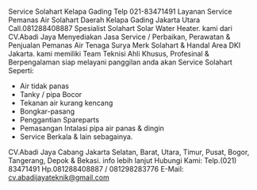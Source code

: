 Service Solahart Kelapa Gading Telp 021-83471491 Layanan Service Pemanas Air Solahart Daerah Kelapa Gading Jakarta Utara Call.081288408887 Spesialist Solahart Solar Water Heater. 
kami dari CV.Abadi Jaya Menyediakan Jasa Service / Perbaikan, Perawatan & Penjualan Pemanas Air Tenaga Surya Merk Solahart & Handal Area DKI Jakarta. 
kami memiliki Team Teknisi Ahli Khusus, Profesinal & Berpengalaman siap melayani panggilan anda akan Service Solahart Seperti:
- Air tidak panas
- Tanky / pipa Bocor
- Tekanan air kurang kencang
- Bongkar-pasang
- Penggantian Spareparts
- Pemasangan Intalasi pipa air panas & dingin
- Service Berkala & lain sebagainya.

CV.Abadi Jaya Cabang Jakarta Selatan, Barat, Utara, Timur, Pusat, Bogor, Tangerang, Depok & Bekasi.
info lebih lanjut Hubungi Kami: 
Telp.(021) 83471491 Hp.081288408887 / 081298283776 E-Mail: cv.abadijayateknik@gmail.com